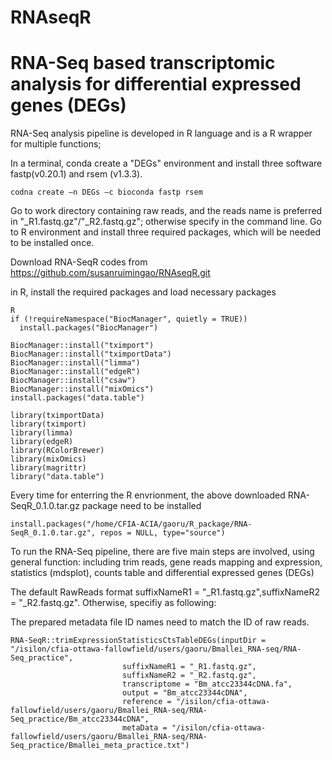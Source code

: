 # RNAseqR
# RNA-Seq based transcriptomic analysis for differential expressed genes (DEGs)
RNA-Seq analysis pipeline is developed in R language and is a R wrapper for multiple functions; 

In a terminal, conda create a "DEGs" environment and install three software fastp(v0.20.1) and rsem (v1.3.3). 
```
codna create –n DEGs –c bioconda fastp rsem

```
Go to work directory containing raw reads, and the reads name is preferred in "_R1.fastq.gz"/"_R2.fastq.gz"; otherwise specify in the command line.
Go to R environment and install three required packages, which will be needed to be installed once.  

Download RNA-SeqR codes from https://github.com/susanruimingao/RNAseqR.git

in R, install the required packages and load necessary packages

```
R
if (!requireNamespace("BiocManager", quietly = TRUE))
  install.packages("BiocManager")

BiocManager::install("tximport")
BiocManager::install("tximportData")
BiocManager::install("limma")
BiocManager::install("edgeR")
BiocManager::install("csaw")
BiocManager::install("mixOmics")
install.packages("data.table")
```
```
library(tximportData)
library(tximport)
library(limma)
library(edgeR)
library(RColorBrewer)
library(mixOmics)
library(magrittr)
library("data.table")
```

Every time for enterring the R envrionment, the above downloaded RNA-SeqR_0.1.0.tar.gz package need to be installed
``` 
install.packages("/home/CFIA-ACIA/gaoru/R_package/RNA-SeqR_0.1.0.tar.gz", repos = NULL, type="source")
```

To run the RNA-Seq pipeline, there are five main steps are involved, using general function: including trim reads, gene reads mapping and expression, statistics (mdsplot), counts table and differential expressed genes (DEGs)

The default RawReads format suffixNameR1 = "_R1.fastq.gz",suffixNameR2 = "_R2.fastq.gz". Otherwise, specifiy as following:

The prepared metadata file ID names need to match the ID of raw reads.


```
RNA-SeqR::trimExpressionStatisticsCtsTableDEGs(inputDir = "/isilon/cfia-ottawa-fallowfield/users/gaoru/Bmallei_RNA-seq/RNA-Seq_practice", 
                         suffixNameR1 = "_R1.fastq.gz", 
                         suffixNameR2 = "_R2.fastq.gz",
                         transcriptome = "Bm_atcc23344cDNA.fa", 
                         output = "Bm_atcc23344cDNA",
                         reference = "/isilon/cfia-ottawa-fallowfield/users/gaoru/Bmallei_RNA-seq/RNA-Seq_practice/Bm_atcc23344cDNA",
                         metaData = "/isilon/cfia-ottawa-fallowfield/users/gaoru/Bmallei_RNA-seq/RNA-Seq_practice/Bmallei_meta_practice.txt")
```
